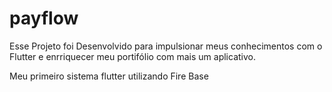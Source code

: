 # payflow

Esse Projeto foi Desenvolvido para impulsionar meus conhecimentos com o Flutter e enrriquecer meu portifólio com mais um aplicativo.

Meu primeiro sistema flutter utilizando Fire Base
